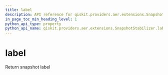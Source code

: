 ```yaml
---
title: label
description: API reference for qiskit.providers.aer.extensions.SnapshotStabilizer.label
in_page_toc_min_heading_level: 1
python_api_type: property
python_api_name: qiskit.providers.aer.extensions.SnapshotStabilizer.label
---
```


# label

Return snapshot label

